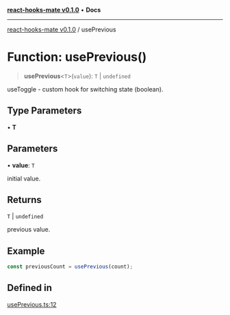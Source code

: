 [**react-hooks-mate v0.1.0**](../README.md) • **Docs**

***

[react-hooks-mate v0.1.0](../README.md) / usePrevious

# Function: usePrevious()

> **usePrevious**\<`T`\>(`value`): `T` \| `undefined`

useToggle - custom hook for switching state (boolean).

## Type Parameters

• **T**

## Parameters

• **value**: `T`

initial value.

## Returns

`T` \| `undefined`

previous value.

## Example

```ts
const previousCount = usePrevious(count);
```

## Defined in

[usePrevious.ts:12](https://github.com/guestDI/hooks-mate/blob/7d47908a449d58c331b7bd1cdadbbed307af5ba7/src/hooks/usePrevious.ts#L12)
